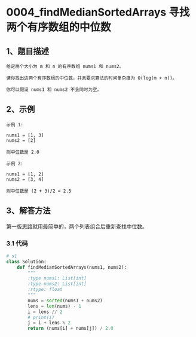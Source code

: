 # 0004_findMedianSortedArrays 寻找两个有序数组的中位数

## 1、题目描述

```
给定两个大小为 m 和 n 的有序数组 nums1 和 nums2。

请你找出这两个有序数组的中位数，并且要求算法的时间复杂度为 O(log(m + n))。

你可以假设 nums1 和 nums2 不会同时为空。
```

## 2、示例

```
示例 1:

nums1 = [1, 3]
nums2 = [2]

则中位数是 2.0

示例 2:

nums1 = [1, 2]
nums2 = [3, 4]

则中位数是 (2 + 3)/2 = 2.5
```

## 3、解答方法

第一版思路就用最简单的，两个列表组合后重新查找中位数。

### 3.1 代码

```python
# s1
class Solution:
    def findMedianSortedArrays(nums1, nums2):
        """
        :type nums1: List[int]
        :type nums2: List[int]
        :rtype: float
        """
        nums = sorted(nums1 + nums2)
        lens = len(nums) - 1
        i = lens // 2
        # print(i)
        j = i + lens % 2
        return (nums[i] + nums[j]) / 2.0

```

